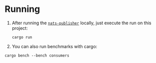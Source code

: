 # Running

1. After running the [`nats-publisher`](../nats-publisher/README.md) locally, just execute the run on this
   project:

   ```
   cargo run
   ```

2. You can also run benchmarks with cargo:

```
cargo bench --bench consumers
```

